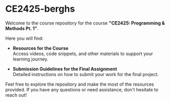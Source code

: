 # CE2425-berghs

Welcome to the course repository for the course **"CE2425: Programming & Methods Pt. 1"**.

Here you will find:

- **Resources for the Course**  
  Access videos, code snippets, and other materials to support your learning journey.

- **Submission Guidelines for the Final Assignment**  
  Detailed instructions on how to submit your work for the final project.

Feel free to explore the repository and make the most of the resources provided. If you have any questions or need assistance, don't hesitate to reach out!

